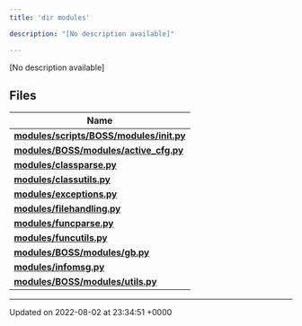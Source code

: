 ```yaml
---
title: 'dir modules'

description: "[No description available]"

---
```







[No description available]

## Files

| Name           |
| -------------- |
| **[modules/scripts/BOSS/modules/__init__.py](/documentation/code/gambit_sphinx/files/scripts_2boss_2modules_2____init_____8py/#file-scripts/boss/modules/--init--.py)**  |
| **[modules/BOSS/modules/active_cfg.py](/documentation/code/gambit_sphinx/files/boss_2modules_2active__cfg_8py/#file-boss/modules/active-cfg.py)**  |
| **[modules/classparse.py](/documentation/code/gambit_sphinx/files/classparse_8py/#file-classparse.py)**  |
| **[modules/classutils.py](/documentation/code/gambit_sphinx/files/classutils_8py/#file-classutils.py)**  |
| **[modules/exceptions.py](/documentation/code/gambit_sphinx/files/exceptions_8py/#file-exceptions.py)**  |
| **[modules/filehandling.py](/documentation/code/gambit_sphinx/files/filehandling_8py/#file-filehandling.py)**  |
| **[modules/funcparse.py](/documentation/code/gambit_sphinx/files/funcparse_8py/#file-funcparse.py)**  |
| **[modules/funcutils.py](/documentation/code/gambit_sphinx/files/funcutils_8py/#file-funcutils.py)**  |
| **[modules/BOSS/modules/gb.py](/documentation/code/gambit_sphinx/files/boss_2modules_2gb_8py/#file-boss/modules/gb.py)**  |
| **[modules/infomsg.py](/documentation/code/gambit_sphinx/files/infomsg_8py/#file-infomsg.py)**  |
| **[modules/BOSS/modules/utils.py](/documentation/code/gambit_sphinx/files/boss_2modules_2utils_8py/#file-boss/modules/utils.py)**  |






-------------------------------

Updated on 2022-08-02 at 23:34:51 +0000
